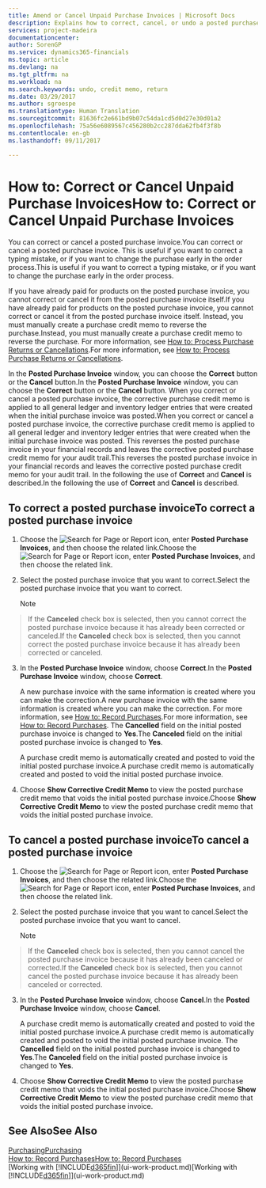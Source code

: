 ```yaml
---
title: Amend or Cancel Unpaid Purchase Invoices | Microsoft Docs
description: Explains how to correct, cancel, or undo a posted purchase invoice and automatically create a purchase credit memo.
services: project-madeira
documentationcenter: 
author: SorenGP
ms.service: dynamics365-financials
ms.topic: article
ms.devlang: na
ms.tgt_pltfrm: na
ms.workload: na
ms.search.keywords: undo, credit memo, return
ms.date: 03/29/2017
ms.author: sgroespe
ms.translationtype: Human Translation
ms.sourcegitcommit: 81636fc2e661bd9b07c54da1cd5d0d27e30d01a2
ms.openlocfilehash: 75a56e6089567c456280b2cc287dda62fb4f3f8b
ms.contentlocale: en-gb
ms.lasthandoff: 09/11/2017

---
```

# <a name="how-to-correct-or-cancel-unpaid-purchase-invoices"></a><span data-ttu-id="e6b30-103">How to: Correct or Cancel Unpaid Purchase Invoices</span><span class="sxs-lookup"><span data-stu-id="e6b30-103">How to: Correct or Cancel Unpaid Purchase Invoices</span></span>
<span data-ttu-id="e6b30-104">You can correct or cancel a posted purchase invoice.</span><span class="sxs-lookup"><span data-stu-id="e6b30-104">You can correct or cancel a posted purchase invoice.</span></span> <span data-ttu-id="e6b30-105">This is useful if you want to correct a typing mistake, or if you want to change the purchase early in the order process.</span><span class="sxs-lookup"><span data-stu-id="e6b30-105">This is useful if you want to correct a typing mistake, or if you want to change the purchase early in the order process.</span></span>

<span data-ttu-id="e6b30-106">If you have already paid for products on the posted purchase invoice, you cannot correct or cancel it from the posted purchase invoice itself.</span><span class="sxs-lookup"><span data-stu-id="e6b30-106">If you have already paid for products on the posted purchase invoice, you cannot correct or cancel it from the posted purchase invoice itself.</span></span> <span data-ttu-id="e6b30-107">Instead, you must manually create a purchase credit memo to reverse the purchase.</span><span class="sxs-lookup"><span data-stu-id="e6b30-107">Instead, you must manually create a purchase credit memo to reverse the purchase.</span></span> <span data-ttu-id="e6b30-108">For more information, see [How to: Process Purchase Returns or Cancellations](purchasing-how-process-purchase-returns-cancellations.md).</span><span class="sxs-lookup"><span data-stu-id="e6b30-108">For more information, see [How to: Process Purchase Returns or Cancellations](purchasing-how-process-purchase-returns-cancellations.md).</span></span>

<span data-ttu-id="e6b30-109">In the **Posted Purchase Invoice** window, you can choose the **Correct** button or the **Cancel** button.</span><span class="sxs-lookup"><span data-stu-id="e6b30-109">In the **Posted Purchase Invoice** window, you can choose the **Correct** button or the **Cancel** button.</span></span> <span data-ttu-id="e6b30-110">When you correct or cancel a posted purchase invoice, the corrective purchase credit memo is applied to all general ledger and inventory ledger entries that were created when the initial purchase invoice was posted.</span><span class="sxs-lookup"><span data-stu-id="e6b30-110">When you correct or cancel a posted purchase invoice, the corrective purchase credit memo is applied to all general ledger and inventory ledger entries that were created when the initial purchase invoice was posted.</span></span> <span data-ttu-id="e6b30-111">This reverses the posted purchase invoice in your financial records and leaves the corrective posted purchase credit memo for your audit trail.</span><span class="sxs-lookup"><span data-stu-id="e6b30-111">This reverses the posted purchase invoice in your financial records and leaves the corrective posted purchase credit memo for your audit trail.</span></span> <span data-ttu-id="e6b30-112">In the following the use of **Correct** and **Cancel** is described.</span><span class="sxs-lookup"><span data-stu-id="e6b30-112">In the following the use of **Correct** and **Cancel** is described.</span></span>

## <a name="to-correct-a-posted-purchase-invoice"></a><span data-ttu-id="e6b30-113">To correct a posted purchase invoice</span><span class="sxs-lookup"><span data-stu-id="e6b30-113">To correct a posted purchase invoice</span></span>
1. <span data-ttu-id="e6b30-114">Choose the ![Search for Page or Report](media/ui-search/search_small.png "Search for Page or Report icon") icon, enter **Posted Purchase Invoices**, and then choose the related link.</span><span class="sxs-lookup"><span data-stu-id="e6b30-114">Choose the ![Search for Page or Report](media/ui-search/search_small.png "Search for Page or Report icon") icon, enter **Posted Purchase Invoices**, and then choose the related link.</span></span>  
2. <span data-ttu-id="e6b30-115">Select the posted purchase invoice that you want to correct.</span><span class="sxs-lookup"><span data-stu-id="e6b30-115">Select the posted purchase invoice that you want to correct.</span></span>  

    > [!NOTE]  
>   <span data-ttu-id="e6b30-116">If the **Canceled** check box is selected, then you cannot correct the posted purchase invoice because it has already been corrected or canceled.</span><span class="sxs-lookup"><span data-stu-id="e6b30-116">If the **Canceled** check box is selected, then you cannot correct the posted purchase invoice because it has already been corrected or canceled.</span></span>
3. <span data-ttu-id="e6b30-117">In the **Posted Purchase Invoice** window, choose **Correct**.</span><span class="sxs-lookup"><span data-stu-id="e6b30-117">In the **Posted Purchase Invoice** window, choose **Correct**.</span></span>

    <span data-ttu-id="e6b30-118">A new purchase invoice with the same information is created where you can make the correction.</span><span class="sxs-lookup"><span data-stu-id="e6b30-118">A new purchase invoice with the same information is created where you can make the correction.</span></span> <span data-ttu-id="e6b30-119">For more information, see [How to: Record Purchases](purchasing-how-record-purchases.md).</span><span class="sxs-lookup"><span data-stu-id="e6b30-119">For more information, see [How to: Record Purchases](purchasing-how-record-purchases.md).</span></span> <span data-ttu-id="e6b30-120">The **Cancelled** field on the initial posted purchase invoice is changed to **Yes**.</span><span class="sxs-lookup"><span data-stu-id="e6b30-120">The **Canceled** field on the initial posted purchase invoice is changed to **Yes**.</span></span>

    <span data-ttu-id="e6b30-121">A purchase credit memo is automatically created and posted to void the initial posted purchase invoice.</span><span class="sxs-lookup"><span data-stu-id="e6b30-121">A purchase credit memo is automatically created and posted to void the initial posted purchase invoice.</span></span>
4. <span data-ttu-id="e6b30-122">Choose **Show Corrective Credit Memo** to view the posted purchase credit memo that voids the initial posted purchase invoice.</span><span class="sxs-lookup"><span data-stu-id="e6b30-122">Choose **Show Corrective Credit Memo** to view the posted purchase credit memo that voids the initial posted purchase invoice.</span></span>

## <a name="to-cancel-a-posted-purchase-invoice"></a><span data-ttu-id="e6b30-123">To cancel a posted purchase invoice</span><span class="sxs-lookup"><span data-stu-id="e6b30-123">To cancel a posted purchase invoice</span></span>
1. <span data-ttu-id="e6b30-124">Choose the ![Search for Page or Report](media/ui-search/search_small.png "Search for Page or Report icon") icon, enter **Posted Purchase Invoices**, and then choose the related link.</span><span class="sxs-lookup"><span data-stu-id="e6b30-124">Choose the ![Search for Page or Report](media/ui-search/search_small.png "Search for Page or Report icon") icon, enter **Posted Purchase Invoices**, and then choose the related link.</span></span>  
2. <span data-ttu-id="e6b30-125">Select the posted purchase invoice that you want to cancel.</span><span class="sxs-lookup"><span data-stu-id="e6b30-125">Select the posted purchase invoice that you want to cancel.</span></span>

    > [!NOTE]  
>   <span data-ttu-id="e6b30-126">If the **Canceled** check box is selected, then you cannot cancel the posted purchase invoice because it has already been canceled or corrected.</span><span class="sxs-lookup"><span data-stu-id="e6b30-126">If the **Canceled** check box is selected, then you cannot cancel the posted purchase invoice because it has already been canceled or corrected.</span></span>
3. <span data-ttu-id="e6b30-127">In the **Posted Purchase Invoice** window, choose **Cancel**.</span><span class="sxs-lookup"><span data-stu-id="e6b30-127">In the **Posted Purchase Invoice** window, choose **Cancel**.</span></span>

    <span data-ttu-id="e6b30-128">A purchase credit memo is automatically created and posted to void the initial posted purchase invoice.</span><span class="sxs-lookup"><span data-stu-id="e6b30-128">A purchase credit memo is automatically created and posted to void the initial posted purchase invoice.</span></span> <span data-ttu-id="e6b30-129">The **Cancelled** field on the initial posted purchase invoice is changed to **Yes**.</span><span class="sxs-lookup"><span data-stu-id="e6b30-129">The **Canceled** field on the initial posted purchase invoice is changed to **Yes**.</span></span>
4. <span data-ttu-id="e6b30-130">Choose **Show Corrective Credit Memo** to view the posted purchase credit memo that voids the initial posted purchase invoice.</span><span class="sxs-lookup"><span data-stu-id="e6b30-130">Choose **Show Corrective Credit Memo** to view the posted purchase credit memo that voids the initial posted purchase invoice.</span></span>

## <a name="see-also"></a><span data-ttu-id="e6b30-131">See Also</span><span class="sxs-lookup"><span data-stu-id="e6b30-131">See Also</span></span>
[<span data-ttu-id="e6b30-132">Purchasing</span><span class="sxs-lookup"><span data-stu-id="e6b30-132">Purchasing</span></span>](purchasing-manage-purchasing.md)  
[<span data-ttu-id="e6b30-133">How to: Record Purchases</span><span class="sxs-lookup"><span data-stu-id="e6b30-133">How to: Record Purchases</span></span>](purchasing-how-record-purchases.md)  
<span data-ttu-id="e6b30-134">[Working with [!INCLUDE[d365fin](includes/d365fin_md.md)]](ui-work-product.md)</span><span class="sxs-lookup"><span data-stu-id="e6b30-134">[Working with [!INCLUDE[d365fin](includes/d365fin_md.md)]](ui-work-product.md)</span></span>

